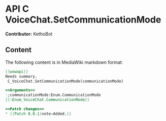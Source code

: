 # API C VoiceChat.SetCommunicationMode

**Contributor:** KethoBot

## Content

The following content is in MediaWiki markdown format:

```mediawiki
{{wowapi}}
Needs summary.
 C_VoiceChat.SetCommunicationMode(communicationMode)

==Arguments==
:;communicationMode:Enum.CommunicationMode
{{:Enum_VoiceChat.CommunicationMode}}

==Patch changes==
* {{Patch 8.0.1|note=Added.}}
```